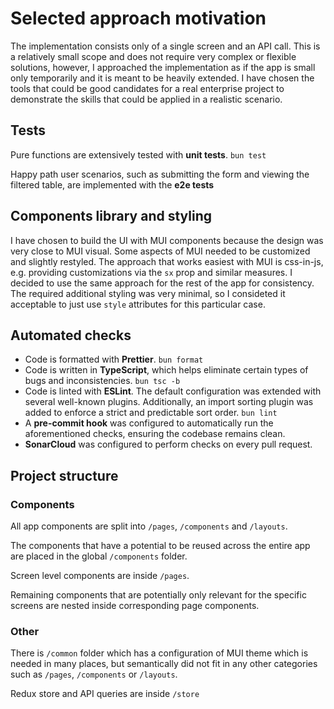 # Selected approach motivation

The implementation consists only of a single screen and an API call.
This is a relatively small scope and does not require very complex or flexible solutions,
however, I approached the implementation
as if the app is small only temporarily and it is meant to be heavily extended.
I have chosen the tools that could be good candidates for a real enterprise project
to demonstrate the skills that could be applied in a realistic scenario.

## Tests

Pure functions are extensively tested with **unit tests**. `bun test`

Happy path user scenarios, such as submitting the form and viewing the filtered table, are implemented with the **e2e tests**

## Components library and styling

I have chosen to build the UI with MUI components because the design was very close to MUI visual.
Some aspects of MUI needed to be customized and slightly restyled. The approach that works easiest with MUI is css-in-js,
e.g. providing customizations via the `sx` prop and similar measures. I decided to use the same approach for the rest of the app for consistency. The required additional styling was very minimal, so I consideted it acceptable to just use `style` attributes for this
particular case.

## Automated checks

- Code is formatted with **Prettier**. `bun format`
- Code is written in **TypeScript**, which helps eliminate certain types of bugs and inconsistencies. `bun tsc -b`
- Code is linted with **ESLint**. The default configuration was extended with several well-known plugins. Additionally, an import sorting plugin was added to enforce a strict and predictable sort order. `bun lint`
- A **pre-commit hook** was configured to automatically run the aforementioned checks, ensuring the codebase remains clean.
- **SonarCloud** was configured to perform checks on every pull request.

## Project structure

### Components

All app components are split into `/pages`, `/components` and `/layouts`.

The components that have a potential to be reused across the entire app are placed in the global `/components` folder.

Screen level components are inside `/pages`.

Remaining components that are potentially only relevant for the specific screens are nested inside corresponding page components.

### Other

There is `/common` folder which has a configuration of MUI theme which is needed in many places,
but semantically did not fit in any other categories such as `/pages`, `/components` or `/layouts`.

Redux store and API queries are inside `/store`
